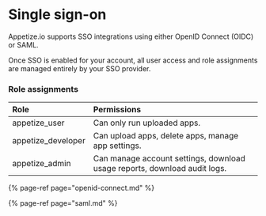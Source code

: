 # Single sign-on

Appetize.io supports SSO integrations using either OpenID Connect \(OIDC\) or SAML.

Once SSO is enabled for your account, all user access and role assignments are managed entirely by your SSO provider. 

### Role assignments

| Role | Permissions |
| :--- | :--- |
| appetize\_user | Can only run uploaded apps. |
| appetize\_developer | Can upload apps, delete apps, manage app settings. |
| appetize\_admin | Can manage account settings, download usage reports, download audit logs. |



{% page-ref page="openid-connect.md" %}

{% page-ref page="saml.md" %}





